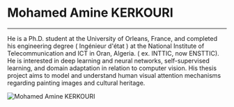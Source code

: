 

# Mohamed Amine KERKOURI
__________________________________________________________________________

He is a Ph.D. student at the University of Orleans, France, and completed his engineering degree ( Ingénieur d'état ) at the National Institute of Telecommunication and ICT in Oran, Algeria. ( ex. INTTIC, now ENSTTIC). He is interested in deep learning and neural networks, self-supervised learning, and domain adaptation in relation to computer vision. His thesis project aims to model and understand human visual attention mechanisms regarding painting images and cultural heritage.

![Mohamed Amine KERKOURI](https://media-exp1.licdn.com/dms/image/C4D03AQEmKuQgyQspAw/profile-displayphoto-shrink_800_800/0/1602593759284?e=1671062400&v=beta&t=c7pCbCJrHBrLCk0xAKqG1qM2IZTUlYz2tmV0auYooVc)

